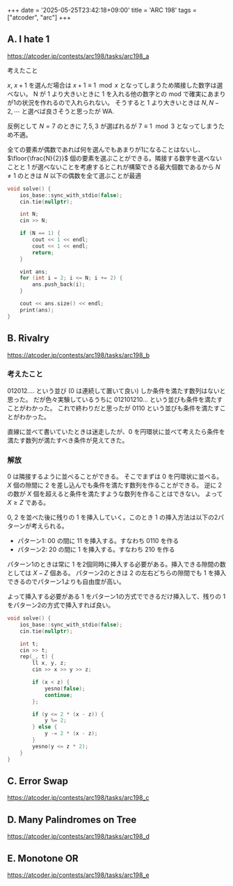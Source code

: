 +++
date = '2025-05-25T23:42:18+09:00'
title = 'ARC 198'
tags = ["atcoder", "arc"]
+++
## A. I hate 1

<https://atcoder.jp/contests/arc198/tasks/arc198_a>

考えたこと

$x$, $x+1$ を選んだ場合は $x+1 \equiv 1 \mod x$ となってしまうため隣接した数字は選べない。
N が $1$ より大きいときに $1$ を入れる他の数字との mod で確実にあまりが1の状況を作れるので入れられない。
そうすると 1 より大きいときは $N, N-2, \cdots$ と選べば良さそうと思ったが WA.

反例として $N=7$ のときに $7, 5, 3$ が選ばれるが $7 \equiv 1 \mod 3$ となってしまうため不適。

全ての要素が偶数であれば何を選んでもあまりが1になることはないし、$\floor{\frac{N}{2}}$ 個の要素を選ぶことができる。隣接する数字を選べないことと 1 が選べないことを考慮するとこれが構築できる最大個数であるから $N \neq 1$ のときは $N$ 以下の偶数を全て選ぶことが最適

```cpp
void solve() {
    ios_base::sync_with_stdio(false);
    cin.tie(nullptr);

    int N;
    cin >> N;

    if (N == 1) {
        cout << 1 << endl;
        cout << 1 << endl;
        return;
    }

    vint ans;
    for (int i = 2; i <= N; i += 2) {
        ans.push_back(i);
    }

    cout << ans.size() << endl;
    print(ans);
}
```

## B. Rivalry

<https://atcoder.jp/contests/arc198/tasks/arc198_b>

### 考えたこと

012012.... という並び (0 は連続して置いて良い) しか条件を満たす数列はないと思った。
だが色々実験しているうちに 012101210... という並びも条件を満たすことがわかった。
これで終わりだと思ったが 0110 という並びも条件を満たすことがわかった。

直線に並べて書いていたときは迷走したが、0 を円環状に並べて考えたら条件を満たす数列が満たすべき条件が見えてきた。

### 解放

$0$ は隣接するように並べることができる。
そこでまずは $0$ を円環状に並べる。
$X$ 個の隙間に $2$ を差し込んでも条件を満たす数列を作ることができる。
逆に $2$ の数が $X$ 個を超えると条件を満たすような数列を作ることはできない。
よって $X \geq Z$ である。

$0$, $2$ を並べた後に残りの $1$ を挿入していく。このとき $1$ の挿入方法は以下の2パターンが考えられる。

- パターン1: $00$ の間に $11$ を挿入する。すなわち $0110$ を作る
- パターン2: $20$ の間に $1$ を挿入する。すなわち $210$ を作る

パターン1のときは常に $1$ を2個同時に挿入する必要がある。挿入できる隙間の数としては $X - Z$ 個ある。
パターン2のときは $2$ の左右どちらの隙間でも $1$ を挿入できるのでパターン1よりも自由度が高い。

よって挿入する必要がある $1$ をパターン1の方式でできるだけ挿入して、残りの $1$ をパターン2の方式で挿入すれば良い。

```cpp
void solve() {
    ios_base::sync_with_stdio(false);
    cin.tie(nullptr);

    int t;
    cin >> t;
    rep(_, t) {
        ll x, y, z;
        cin >> x >> y >> z;

        if (x < z) {
            yesno(false);
            continue;
        };

        if (y <= 2 * (x - z)) {
            y %= 2;
        } else {
            y -= 2 * (x - z);
        }
        yesno(y <= z * 2);
    }
}
```

## C. Error Swap

<https://atcoder.jp/contests/arc198/tasks/arc198_c>

## D. Many Palindromes on Tree

<https://atcoder.jp/contests/arc198/tasks/arc198_d>

## E. Monotone OR

<https://atcoder.jp/contests/arc198/tasks/arc198_e>
